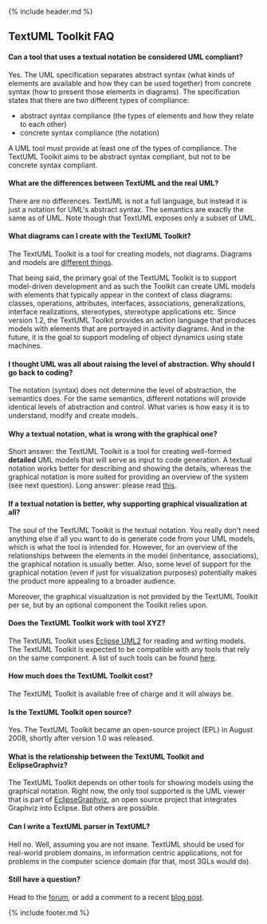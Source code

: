 ---
---
{% include header.md %}

## TextUML Toolkit FAQ

#### Can a tool that uses a textual notation be considered UML compliant?

Yes. The UML specification separates abstract syntax (what kinds of
elements are available and how they can be used together) from concrete
syntax (how to present those elements in diagrams). The specification
states that there are two different types of compliance:

-   abstract syntax compliance (the types of elements and how they
    relate to each other)
-   concrete syntax compliance (the notation)

A UML tool must provide at least one of the types of compliance. The
TextUML Toolkit aims to be abstract syntax compliant, but not to be
concrete syntax compliant.

#### What are the differences between TextUML and the real UML?

There are no differences. TextUML is not a full language, but instead it
is just a notation for UML's abstract syntax. The semantics are exactly
the same as of UML. Note though that TextUML exposes only a subset of
UML.

#### What diagrams can I create with the TextUML Toolkit?

The TextUML Toolkit is a tool for creating models, not diagrams.
Diagrams and models are [different
things](http://abstratt.com/blog/2008/09/10/diagrams-models/ "http://abstratt.com/blog/2008/09/10/diagrams-models/").

That being said, the primary goal of the TextUML Toolkit is to support
model-driven development and as such the Toolkit can create UML models
with elements that typically appear in the context of class diagrams:
classes, operations, attributes, interfaces, associations,
generalizations, interface realizations, stereotypes, stereotype
applications etc. Since version 1.2, the TextUML Toolkit provides an
action language that produces models with elements that are portrayed in
activity diagrams. And in the future, it is the goal to support modeling
of object dynamics using state machines.

#### I thought UML was all about raising the level of abstraction. Why should I go back to coding?

The notation (syntax) does not determine the level of abstraction, the
semantics does. For the same semantics, different notations will provide
identical levels of abstraction and control. What varies is how easy it
is to understand, modify and create models.

#### Why a textual notation, what is wrong with the graphical one?

Short answer: the TextUML Toolkit is a tool for creating well-formed
**detailed** UML models that will serve as input to code generation. A
textual notation works better for describing and showing the details,
whereas the graphical notation is more suited for providing an overview
of the system (see next question). Long answer: please read
[this](http://abstratt.com/blog/2008/05/05/why-we-write-code-and-dont-just-draw-diagrams/ "http://abstratt.com/blog/2008/05/05/why-we-write-code-and-dont-just-draw-diagrams/").

#### If a textual notation is better, why supporting graphical visualization at all?

The soul of the TextUML Toolkit is the textual notation. You really
don't need anything else if all you want to do is generate code from
your UML models, which is what the tool is intended for. However, for an
overview of the relationships between the elements in the model
(inheritance, associations), the graphical notation is usually better.
Also, some level of support for the graphical notation (even if just for
visualization purposes) potentially makes the product more appealing to
a broader audience.

Moreover, the graphical visualization is not provided by the TextUML
Toolkit per se, but by an optional component the Toolkit relies upon.

#### Does the TextUML Toolkit work with tool XYZ?

The TextUML Toolkit uses [Eclipse
UML2](http://wiki.eclipse.org/MDT-UML2 "http://wiki.eclipse.org/MDT-UML2")
for reading and writing models. The TextUML Toolkit is expected to be
compatible with any tools that rely on the same component. A list of
such tools can be found
[here](http://wiki.eclipse.org/MDT-UML2-Tool-Compatibility "http://wiki.eclipse.org/MDT-UML2-Tool-Compatibility").

#### How much does the TextUML Toolkit cost?

The TextUML Toolkit is available free of charge and it will always be.

#### Is the TextUML Toolkit open source?

Yes. The TextUML Toolkit became an open-source project (EPL) in August
2008, shortly after version 1.0 was released.

#### What is the relationship between the TextUML Toolkit and EclipseGraphviz?

The TextUML Toolkit depends on other tools for showing models using the
graphical notation. Right now, the only tool supported is the UML viewer
that is part of
[EclipseGraphviz](http://eclipsegraphviz.sf.net/ "http://eclipsegraphviz.sf.net"),
an open source project that integrates Graphviz into Eclipse. But others
are possible.

#### Can I write a TextUML parser in TextUML?

Hell no. Well, assuming you are not insane. TextUML should be used for real-world problem domains, in information centric applications, not for problems in the computer science domain (for that, most 3GLs would do).

#### Still have a question?

Head to the
[forum](http://abstratt.com/forum/ "http://abstratt.com/forum/"), or add
a comment to a recent [blog
post](http://abstratt.com/blog/ "http://abstratt.com/blog/").

{% include footer.md %} 
